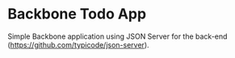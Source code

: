 # Backbone Todo App

Simple Backbone application using JSON Server for the back-end (https://github.com/typicode/json-server).

